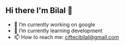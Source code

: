 ## Hi there I'm Bilal 👋
- 🔭 I’m currently working on google
- 🌱 I’m currently learning development
- 📫 How to reach me: ciftecibilal@gmail.com
<!--
**BilalCifteci/BilalCifteci** is a ✨ _special_ ✨ repository because its `README.md` (this file) appears on your GitHub profile.

Here are some ideas to get you started:

- 🔭 I’m currently working on ...
- 🌱 I’m currently learning ...
- 👯 I’m looking to collaborate on ...
- 🤔 I’m looking for help with ...
- 💬 Ask me about ...
- 📫 How to reach me: ...
- 😄 Pronouns: ...
- ⚡ Fun fact: ...
-->
